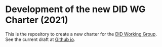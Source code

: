 
# Development of the new DID WG Charter (2021)

This is the repository to create a new charter for the [DID Working Group](https://www.w3.org/2019/did-wg/). See the current draft at [Github io](https://w3c.github.io/did-wg-charter/).

